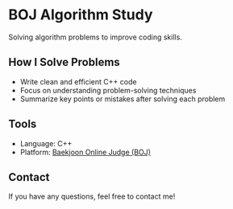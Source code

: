 # BOJ Algorithm Study

Solving algorithm problems to improve coding skills.

## How I Solve Problems
- Write clean and efficient C++ code
- Focus on understanding problem-solving techniques
- Summarize key points or mistakes after solving each problem

## Tools
- Language: C++
- Platform: [Baekjoon Online Judge (BOJ)](https://www.acmicpc.net/)

## Contact
If you have any questions, feel free to contact me!